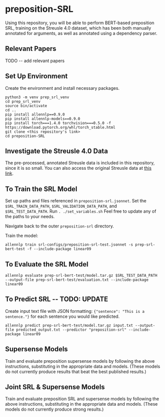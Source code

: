 # preposition-SRL
Using this repository, you will be able to perform BERT-based preposition SRL, training on the Streusle 4.0 dataset, which has been both manually annotated for arguments, as well as annotated using a dependency parser.

## Relevant Papers
TODO -- add relevant papers

## Set Up Environment
Create the environment and install necessary packages.
```
python3 -m venv prep_srl_venv
cd prep_srl_venv
source bin/activate
cd ..
pip install allennlp==0.9.0
pip install allennlp-models==0.9.0
pip install torch===1.4.0 torchvision===0.5.0 -f https://download.pytorch.org/whl/torch_stable.html
git clone <this repository's link>
cd preposition-SRL
```

## Investigate the Streusle 4.0 Data
The pre-processed, annotated Streusle data is included in this repository, since it is so small. You can also access the original Streusle data at [this link](https://github.com/nert-nlp/streusle).

## To Train the SRL Model
Set up paths and files referenced in ```preposition-srl.jsonnet```. Set the ```$SRL_TRAIN_DATA_PATH```, ```$SRL_VALIDATION_DATA_PATH```, and ```$SRL_TEST_DATA_PATH```.
Run ```. ./set_variables.sh``` Feel free to update any of the paths to your needs.

Navigate back to the outer ```preposition-srl``` directory.

Train the model:
```
allennlp train srl-configs/preposition-srl-test.jsonnet -s prep-srl-bert-test -f --include-package linear09
```

## To Evaluate the SRL Model
```
allennlp evaluate prep-srl-bert-test/model.tar.gz $SRL_TEST_DATA_PATH --output-file prep-srl-bert-test/evaluation.txt --include-package linear09
```

## To Predict SRL -- TODO: UPDATE
Create input text file with JSON formatting: ```{"sentence": "This is a sentence."}``` for each sentence you would like predicted.
```
allennlp predict prep-srl-bert-test/model.tar.gz input.txt --output-file predicted_output.txt --predictor "preposition-srl" --include-package linear09
```

## Supersense Models
Train and evaluate preposition supersense models by following the above instructions, substituting in the appropriate data and models. (These models do not currently produce results that beat the best published results.)

## Joint SRL & Supersense Models
Train and evaluate preposition SRL and supersense models by following the above instructions, substituting in the appropriate data and models. (These models do not currently produce strong results.)